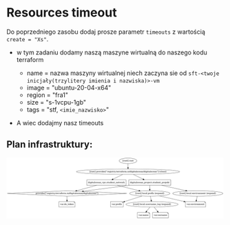 # Resources timeout
Do poprzedniego zasobu dodaj prosze parametr `timeouts` z wartością `create = "Xs"`.

- w tym zadaniu dodamy naszą maszyne wirtualną do naszego kodu terraform
    - name = nazwa maszyny wirtualnej niech zaczyna sie od `sft-<twoje inicjały(trzylitery imienia i nazwiska)>-vm`
    - image = "ubuntu-20-04-x64"
    - region = "fra1"
    - size = "s-1vcpu-1gb"
    - tags = "stf, `<imie_nazwisko>`"

- A wiec dodajmy nasz timeouts


## Plan infrastruktury:
![PNG GRAPH](/001_terraform_workflow/005_resources_timeout/digitalocean_example/graph.png "Przykład graficzny konfiguracji")
